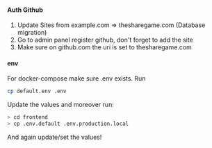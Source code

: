 #### Auth Github
1. Update Sites from example.com => thesharegame.com (Database migration)
2. Go to admin panel register github, don't forget to add the site
3. Make sure on github.com the uri is set to thesharegame.com


#### env
For docker-compose make sure .env exists. Run
```bash
cp default.env .env
```
Update the values and moreover run:
```bash
> cd frontend
> cp .env.default .env.production.local
```
And again update/set the values!
